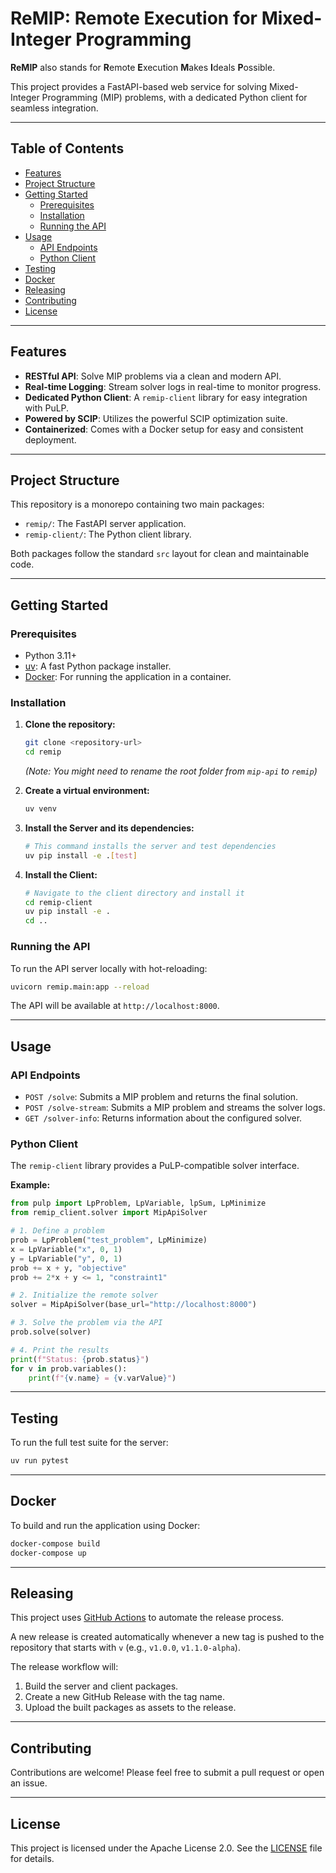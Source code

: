 # ReMIP: Remote Execution for Mixed-Integer Programming

**ReMIP** also stands for **R**emote **E**xecution **M**akes **I**deals **P**ossible.

This project provides a FastAPI-based web service for solving Mixed-Integer Programming (MIP) problems, with a dedicated Python client for seamless integration.

---

## Table of Contents

- [Features](#features)
- [Project Structure](#project-structure)
- [Getting Started](#getting-started)
  - [Prerequisites](#prerequisites)
  - [Installation](#installation)
  - [Running the API](#running-the-api)
- [Usage](#usage)
  - [API Endpoints](#api-endpoints)
  - [Python Client](#python-client)
- [Testing](#testing)
- [Docker](#docker)
- [Releasing](#releasing)
- [Contributing](#contributing)
- [License](#license)

---

## Features

-   **RESTful API**: Solve MIP problems via a clean and modern API.
-   **Real-time Logging**: Stream solver logs in real-time to monitor progress.
-   **Dedicated Python Client**: A `remip-client` library for easy integration with PuLP.
-   **Powered by SCIP**: Utilizes the powerful SCIP optimization suite.
-   **Containerized**: Comes with a Docker setup for easy and consistent deployment.

---

## Project Structure

This repository is a monorepo containing two main packages:

-   `remip/`: The FastAPI server application.
-   `remip-client/`: The Python client library.

Both packages follow the standard `src` layout for clean and maintainable code.

---

## Getting Started

### Prerequisites

-   Python 3.11+
-   [uv](https://github.com/astral-sh/uv): A fast Python package installer.
-   [Docker](https://www.docker.com/): For running the application in a container.

### Installation

1.  **Clone the repository:**
    ```bash
    git clone <repository-url>
    cd remip
    ```
    *(Note: You might need to rename the root folder from `mip-api` to `remip`)*

2.  **Create a virtual environment:**
    ```bash
    uv venv
    ```

3.  **Install the Server and its dependencies:**
    ```bash
    # This command installs the server and test dependencies
    uv pip install -e .[test]
    ```

4.  **Install the Client:**
    ```bash
    # Navigate to the client directory and install it
    cd remip-client
    uv pip install -e .
    cd ..
    ```

### Running the API

To run the API server locally with hot-reloading:

```bash
uvicorn remip.main:app --reload
```

The API will be available at `http://localhost:8000`.

---

## Usage

### API Endpoints

-   `POST /solve`: Submits a MIP problem and returns the final solution.
-   `POST /solve-stream`: Submits a MIP problem and streams the solver logs.
-   `GET /solver-info`: Returns information about the configured solver.

### Python Client

The `remip-client` library provides a PuLP-compatible solver interface.

**Example:**

```python
from pulp import LpProblem, LpVariable, lpSum, LpMinimize
from remip_client.solver import MipApiSolver

# 1. Define a problem
prob = LpProblem("test_problem", LpMinimize)
x = LpVariable("x", 0, 1)
y = LpVariable("y", 0, 1)
prob += x + y, "objective"
prob += 2*x + y <= 1, "constraint1"

# 2. Initialize the remote solver
solver = MipApiSolver(base_url="http://localhost:8000")

# 3. Solve the problem via the API
prob.solve(solver)

# 4. Print the results
print(f"Status: {prob.status}")
for v in prob.variables():
    print(f"{v.name} = {v.varValue}")
```

---

## Testing

To run the full test suite for the server:

```bash
uv run pytest
```

---

## Docker

To build and run the application using Docker:

```bash
docker-compose build
docker-compose up
```

---

## Releasing

This project uses [GitHub Actions](https://github.com/features/actions) to automate the release process.

A new release is created automatically whenever a new tag is pushed to the repository that starts with `v` (e.g., `v1.0.0`, `v1.1.0-alpha`).

The release workflow will:
1.  Build the server and client packages.
2.  Create a new GitHub Release with the tag name.
3.  Upload the built packages as assets to the release.

---

## Contributing

Contributions are welcome! Please feel free to submit a pull request or open an issue.

---

## License

This project is licensed under the Apache License 2.0. See the [LICENSE](LICENSE) file for details.